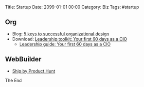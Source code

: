 Title:  Startup
Date: 2099-01-01 00:00
Category: Biz
Tags: #startup

## Org

* Blog: [5 keys to successful organizational design](https://www.pluralsight.com/resource-center/guides/organizational-design/5-keys-to-success)
* Download: [Leadership toolkit: Your first 60 days as a CIO](https://www.pluralsight.com/resource-center/guides/first-60-days)
    * [Leadership guide: Your first 60 days as a CIO](https://www.pluralsight.com/resource-center/guides/first-60-days/thank-you)

## WebBuilder

* [Ship by Product Hunt](https://www.producthunt.com/ship/create-your-own-landing-page?utm_source=main_header_ship_link&utm_medium=web)

The End